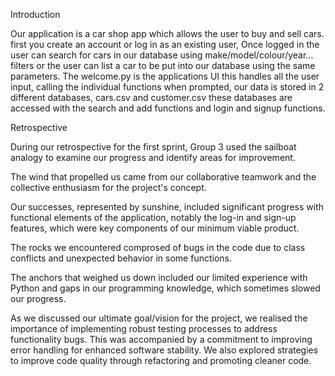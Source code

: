 Introduction 

Our application is a car shop app which allows the user to buy and sell cars. first you create an account 
or log in as an existing user,
Once logged in the user can search for cars in our database using make/model/colour/year... filters 
or the user can list a car to be put into our database using the same parameters. The welcome.py is the 
applications UI this handles all the user input, calling the individual functions when prompted, our data is stored
in 2 different databases, cars.csv and customer.csv these databases are accessed with the search and add functions and 
login and signup functions.



Retrospective

During our retrospective for the first sprint, Group 3 used the sailboat analogy to examine our 
progress and identify areas for improvement. 

The wind that propelled us came from our collaborative teamwork and the collective enthusiasm 
for the project's concept. 

Our successes, represented by sunshine, included significant progress with functional elements 
of the application, notably the log-in and sign-up features, which were key components of our 
minimum viable product.

The rocks we encountered comprosed of bugs in the code due to class conflicts and unexpected 
behavior in some functions. 

The anchors that weighed us down included our limited experience with Python and gaps in our 
programming knowledge, which sometimes slowed our progress.

As we discussed our ultimate goal/vision for the project, we realised the importance 
of implementing robust testing processes to address functionality bugs. This was accompanied by a 
commitment to improving error handling for enhanced software stability. We also explored strategies to 
improve code quality through refactoring and promoting cleaner code. 

